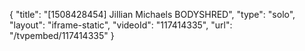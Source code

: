 {
    "title": "[1508428454] Jillian Michaels BODYSHRED",
    "type": "solo",
    "layout": "iframe-static",
    "videoId": "117414335",
    "url": "\/tvpembed\/117414335"
}